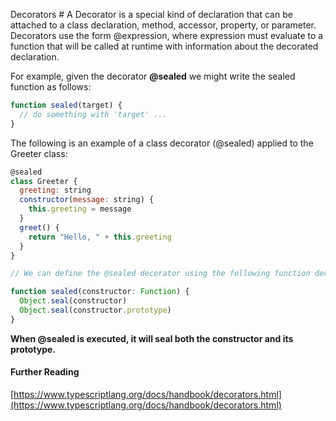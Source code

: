 Decorators #
A Decorator is a special kind of declaration that can be attached to a class declaration, method, accessor, property, or parameter. Decorators use the form @expression, where expression must evaluate to a function that will be called at runtime with information about the decorated declaration.

For example, given the decorator **@sealed** we might write the sealed function as follows:

```js
function sealed(target) {
  // do something with 'target' ...
}
```

The following is an example of a class decorator (@sealed) applied to the Greeter class:

```js
@sealed
class Greeter {
  greeting: string
  constructor(message: string) {
    this.greeting = message
  }
  greet() {
    return "Hello, " + this.greeting
  }
}

// We can define the @sealed decorator using the following function declaration:

function sealed(constructor: Function) {
  Object.seal(constructor)
  Object.seal(constructor.prototype)
}
```

**When @sealed is executed, it will seal both the constructor and its prototype.**

#### Further Reading

[https://www.typescriptlang.org/docs/handbook/decorators.html](https://www.typescriptlang.org/docs/handbook/decorators.html)
